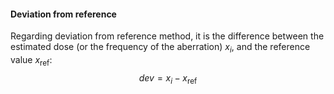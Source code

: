 
#### Deviation from reference

Regarding deviation from reference method, it is the difference between the estimated dose (or the frequency of the aberration) $x_i$, and the reference value $x_{\text{ref}}$:
  $$
  dev= x_i- x_{\text{ref}}
  $$
    
